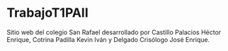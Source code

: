# TrabajoT1PAII
Sitio web del colegio San Rafael desarrollado por Castillo Palacios Héctor Enrique, Cotrina Padilla Kevin Iván y Delgado Crisólogo José Enrique.
